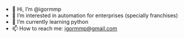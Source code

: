 - 👋 Hi, I’m @igormmp
- 👀 I’m interested in automation for enterprises (specially franchises)
- 🌱 I’m currently learning python
- 📫 How to reach me: igormmp@gmail.com
